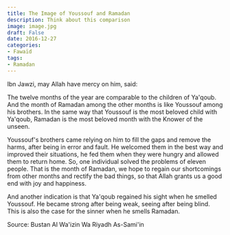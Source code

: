 ```yaml
---
title: The Image of Youssouf and Ramadan
description: Think about this comparison
image: image.jpg
draft: False
date: 2016-12-27
categories:
- Fawaïd
tags:
- Ramadan
---
```


Ibn Jawzi, may Allah have mercy on him, said:

The twelve months of the year are comparable to the children of Ya'qoub. And the month of
Ramadan among the other months is like Youssouf among his brothers. In the same way that
Youssouf is the most beloved child with Ya'qoub, Ramadan is the most beloved month with
the Knower of the unseen.

Youssouf's brothers came relying on him to fill the gaps and remove the harms, after being
in error and fault. He welcomed them in the best way and improved their situations, he fed
them when they were hungry and allowed them to return home. So, one individual solved the
problems of eleven people. That is the month of Ramadan, we hope to regain our
shortcomings from other months and rectify the bad things, so that Allah grants us a good
end with joy and happiness.

And another indication is that Ya'qoub regained his sight when he smelled Youssouf. He
became strong after being weak, seeing after being blind. This is also the case for the
sinner when he smells Ramadan.

Source: Bustan Al Wa'izin Wa Riyadh As-Sami'in